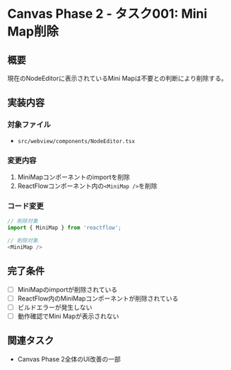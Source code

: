 # Canvas Phase 2 - タスク001: Mini Map削除

## 概要
現在のNodeEditorに表示されているMini Mapは不要との判断により削除する。

## 実装内容

### 対象ファイル
- `src/webview/components/NodeEditor.tsx`

### 変更内容
1. MiniMapコンポーネントのimportを削除
2. ReactFlowコンポーネント内の`<MiniMap />`を削除

### コード変更
```typescript
// 削除対象
import { MiniMap } from 'reactflow';

// 削除対象
<MiniMap />
```

## 完了条件
- [ ] MiniMapのimportが削除されている
- [ ] ReactFlow内のMiniMapコンポーネントが削除されている
- [ ] ビルドエラーが発生しない
- [ ] 動作確認でMini Mapが表示されない

## 関連タスク
- Canvas Phase 2全体のUI改善の一部